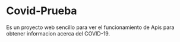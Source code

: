# Covid-Prueba
Es un proyecto web sencillo para ver el funcionamiento de Apis para obtener informacion acerca del COVID-19.
